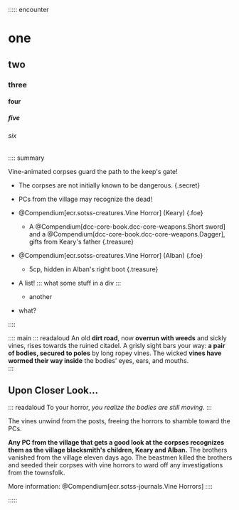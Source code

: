 ::::: encounter

# one

## two

### three

#### four

##### five

###### six
:::: summary

Vine-animated corpses guard the path to the keep's gate!

- The corpses are not initially known to be dangerous. {.secret}
- PCs from the village may recognize the dead!
- @Compendium[ecr.sotss-creatures.Vine Horror] (Keary) {.foe}
  - A @Compendium[dcc-core-book.dcc-core-weapons.Short sword] and a @Compendium[dcc-core-book.dcc-core-weapons.Dagger], gifts from Keary's father {.treasure}
- @Compendium[ecr.sotss-creatures.Vine Horror] (Alban) {.foe}
  - 5cp, hidden in Alban's right boot {.treasure}

- A list!
  ::: what
  some stuff in a div
  :::
    - another
- what?

<!-- Creatures
: @Compendium[ecr.sotss-creatures.Vine Horror] (Keary)
  
  Treasure
  : A @Compendium[dcc-core-book.dcc-core-weapons.Short sword] and a @Compendium[dcc-core-book.dcc-core-weapons.Dagger], a gifts from Keary's father

: @Compendium[ecr.sotss-creatures.Vine Horror] (Alban)

  Treasure
  : 5cp, hidden in Alban's right boot -->

::::

:::: main
::: readaloud 
An old **dirt road**, now **overrun with weeds** and sickly vines, rises
towards the ruined citadel. A grisly sight bars your way: **a pair of bodies, 
secured to poles** by long ropey vines. The wicked **vines have wormed their way
inside** the bodies’ eyes, ears, and mouths.   
:::

## Upon Closer Look...

::: readaloud
To your horror, *you realize the
bodies are still moving*.
:::

 The vines unwind from the posts, freeing the
horrors to shamble toward the PCs. 

**Any PC from the village that gets a good look at the corpses recognizes them as the village blacksmith's children, Keary and Alban.** The brothers vanished from the village eleven days
ago. The beastmen killed the brothers and seeded their corpses
with vine horrors to ward off any investigations from the
townsfolk. 

More information: @Compendium[ecr.sotss-journals.Vine Horrors]
::::

:::::




